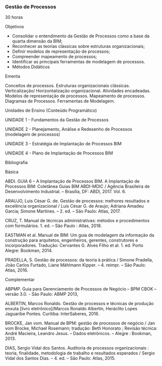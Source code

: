 ### Gestão de Processos

30 horas

Objetivos

- Consolidar o entendimento da Gestão de Processos como a base da quarta dimensão da BIM;
- Reconhecer as teorias clássicas sobre estruturas organizacionais;
- Definir modelos de representação de processos;
- Compreender mapeamento de processos;
- Identificar as principais ferramentas de modelagem de processos.
- Métodos Didáticos

Ementa

Conceitos de processos. Estruturas organizacionais clássicas.  Verticalização/ Horizontalização  organizacional. Atividades encadeadas. Modelos de representação de processos.  Mapeamento de processos.  Diagramas de Processos. Ferramentas de Modelagem. 

 
Unidades de Ensino (Conteúdo Programático)

UNIDADE 1 - Fundamentos da Gestão de Processos

UNIDADE 2 - Planejamento, Análise e Redesenho de Processos (modelagem de processos)

UNIDADE 3 - Estratégia de Implantação de Processos BIM

UNIDADE 4 - Plano de Implantação de Processos BIM


Bibliografia

Básica 

ABDI. GUIA 6 – A Implantação de Processos BIM. A Implantação de Processos BIM: Coletânea Guias BIM ABDI-MDIC / Agência Brasileira de Desenvolvimento Industrial. – Brasília, DF: ABDI, 2017. Vol. 6.

ARAUJO, Luis César G. de. Gestão de processos: melhores resultados e excelência organizacional / Luis César G. de Araujo; Adriana Amadeu Garcia; Simone Martines. – 2. ed. – São Paulo: Atlas, 2017.

CRUZ, T. Manual de técnicas administrativas: métodos e procedimentos com formulários. 1. ed. – São Paulo : Atlas, 2018.

EASTMAN et al. Manual de BIM: Um guia de modelagem da informação da construção para arquitetos, engenheiros, gerentes, construtores e incorporadores. Tradução: Cervantes G. Alves Filho et al. 1. ed. Porto Alegre: Bookman, 2014.

PRADELLA, S. Gestão de processos: da teoria à prática / Simone Pradella, João Carlos Furtado, Liane Mählmann Kipper. – 4. reimpr. – São Paulo: Atlas, 2016.
 

Complementar

ABPMP. Guia para Gerenciamento de Processos de Negócio – BPM CBOK – versão 3.0. - São Paulo: ABMP 2013,

ALBERTIN, Marcos Ronaldo. Gestão de processos e técnicas de produção enxuta [livro eletrônico]/Marcos Ronaldo Albertin, Heráclito Lopes Jaguaribe Pontes. Curitiba: InterSaberes, 2016.

BROCKE, Jan vom. Manual de BPM: gestão de processos de negócio / Jan vom Brocke, Michael Rosemann; tradução: Beth Honorato ; Revisão técnica: André Macieira, Leandro Jesus. – Dados eletrônicos. – Alegre : Bookman, 2013.

DIAS, Sergio Vidal dos Santos. Auditoria de processos organizacionais : teoria, finalidade, metodologia de trabalho e resultados esperados / Sergio Vidal dos Santos Dias. – 4. ed. – São Paulo: Atlas, 2015.
